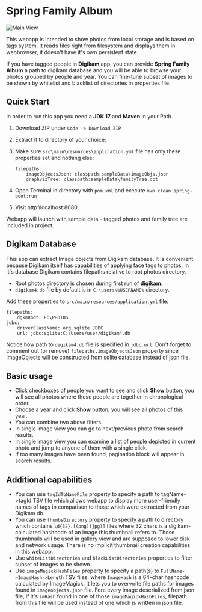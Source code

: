 # Spring Family Album

![Main View](img/ScreenshotMain.png)

This webapp is intended to show photos from local storage and is based on tags system. It reads files right from filesystem and displays them in webbrowser, it doesn't have it's own persistent state.

If you have tagged people in **Digikam** app, you can provide **Spring Family Album** a path to digikam database and you will be able to browse your photos grouped by people and year. You can fine-tune subset of images to be shown by whitelist and blacklist of directories in properties file.

## Quick Start

In order to run this app you need a **JDK 17** and **Maven** in your Path.

1. Download ZIP under `Code -> Download ZIP`
2. Extract it to directory of your choice;
3. Make sure `src\main\resources\application.yml` file has only these properties set and nothing else:
	```
    filepaths:
		imageObjectsJson: classpath:sampleData\imageObjs.json
		graphvizTree: classpath:sampleData\familyTree.dot
	```

4. Open Terminal in directory with `pom.xml` and execute `mvn clean spring-boot:run`
5. Visit http:\\localhost:8080

Webapp will launch with sample data - tagged photos and family tree are included in project. 



## Digikam Database

This app can extract Image objects from Digikam database. It is convenient because Digikam itself has capabilities of applying face tags to photos. In it's database Digikam contains filepaths relative to root photos directory. 
* Root photos directory is chosen during first run of **digikam**.
* `digikam4.db` file by default is in `C:\users\%USERNAME%` directory.

Add these properties to `src/main/resources/application.yml` file:

```
filepaths:
	dgkmRoot: E:\PHOTOS
jdbc:
	driverClassName: org.sqlite.JDBC
	url: jdbc:sqlite:C:/Users/user/digikam4.db
```

Notice how path to `digikam4.db` file is specified in `jdbc.url`.
Don't forget to comment out (or remove) `filepaths.imageObjectsJson` property since imageObjects will be constructed from sqlite database instead of json file.

## Basic usage

* Click checkboxes of people you want to see and click **Show** button, you will see all photos where those people are together in chronological order. 
* Choose a year and click **Show** button, you will see all photos of this year.
* You can combine two above filters.
* In single image view you can go to next/previous photo from search results.
* In single image view you can examine a list of people depicted in current photo and jump to anyone of them with a single click.
* If too many images have been found, pagination block will appear in search results.

## Additional capabilities

* You can use `tagIdToNameFile` property to specify a path to tagName->tagId TSV file which allows webapp to display more user-friendly names of tags in comparison to those which were extracted from your Digikam db.
* You can use `thumbsDirectory` property to specify a path to directory which contains `\d{32}.[(png)(jpg)]` files where 32 chars is a digikam-calculated hashcode of an image this thumbnail refers to. Those thumbnails will be used in gallery view and are supposed to lower disk and network usage. There is no implicit thumbnail creation capabilities in this webapp.
* Use `whiteListDirectories` and `blackListDirectories` properties to filter subset of images to be shown.
* Use `imageMagickHashFiles` property to specify a path(s) to `FullName->ImageHash->Length` TSV files, where `ImageHash` is a 64-char hashcode calculated by ImageMagick. It lets you to overwrite file paths for images found in `imageobjects.json` file. Fore every image deserialized from json file, if it's `imHash` found in one of those `imageMagickHashFiles`, filepath from this file will be used instead of one which is written in json file.